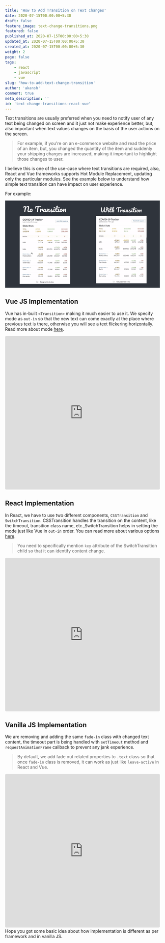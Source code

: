 ```yaml
---
title: 'How to Add Transition on Text Changes'
date: 2020-07-15T00:00:00+5:30
draft: false
feature_image: text-change-transitions.png
featured: false
published_at: 2020-07-15T00:00:00+5:30
updated_at: 2020-07-15T00:00:00+5:30
created_at: 2020-07-15T00:00:00+5:30
weight: 2
page: false
tags: 
    - react
    - javascript
    - vue
slug: 'how-to-add-text-change-transition'
author: 'akansh'
comment: true
meta_description: ''
id: 'text-change-transitions-react-vue'
---
```


Text transitions are usually preferred when you need to notify user of any text 
being changed on screen and it just not make experience better, but, also 
important when text values changes on the basis of the user actions on the screen.

> For example, if you're on an e-commerce website and read the price of
> an item, but, you changed the quantity of the item and suddenly your
> shipping charges are increased, making it important to highlight those
> changes to user.

I believe this is one of the use-case where text transitions are required, 
also, React and Vue frameworks supports Hot Module Replacement, updating only the particular modules. See the example below to understand how simple text transition can have impact on user experience. 

For example: 

![animated correct ](./animation-correct.gif)

## Vue JS Implementation

Vue has in-built `<Transition>` making it much easier to use it. We specify mode as `out-in` so that the new text can come exactly at the place where previous text is there, otherwise you will see a text flickering horizontally.  Read more about mode [here](https://vuejs.org/v2/guide/transitions.html).

<iframe src="https://codesandbox.io/embed/vue-text-transition-example-nlvog?fontsize=14&hidenavigation=1&theme=dark"
     style="width:100%; height:500px; border:0; border-radius: 4px; overflow:hidden;"
     title="Vue: Text Transition Example"
     allow="accelerometer; ambient-light-sensor; camera; encrypted-media; geolocation; gyroscope; hid; microphone; midi; payment; usb; vr; xr-spatial-tracking"
     sandbox="allow-forms allow-modals allow-popups allow-presentation allow-same-origin allow-scripts"
   ></iframe>

<br>

##  React Implementation

In React, we have to use two different components, `CSSTransition` and `SwitchTransition`. 
CSSTransition handles the transition on the content, like the timeout, transition class name, etc.,SwitchTransition helps in setting the mode just like Vue in `out-in` order. You can read more about various options [here](http://reactcommunity.org/react-transition-group/css-transition).

> You need to specifically mention `key` attribute of the
> SwitchTransition child so that it can identify content change.


<iframe
     src="https://codesandbox.io/embed/react-text-replace-transition-cz08h?fontsize=14&hidenavigation=1&theme=dark"
     style="width:100%; height:500px; border:0; border-radius: 4px; overflow:hidden;"
     title="React: Text Replace Transition"
     allow="accelerometer; ambient-light-sensor; camera; encrypted-media; geolocation; gyroscope; hid; microphone; midi; payment; usb; vr; xr-spatial-tracking"
     sandbox="allow-forms allow-modals allow-popups allow-presentation allow-same-origin allow-scripts"
   ></iframe>

<br>

## Vanilla JS Implementation

We are removing and adding the same `fade-in` class with changed text content, the timeout part is being handled with `setTimeout` method and `requestAnimationFrame` callback to prevent any jank experience. 

> By default, we add fade out related properties to `.text` class so
> that once `fade-in` class is removed, it can work as just like
> `leave-active` in React and Vue.

<iframe
     src="https://codesandbox.io/embed/vanilla-js-text-transition-example-hc7kq?fontsize=14&hidenavigation=1&theme=dark&view=preview"
     style="width:100%; height:500px; border:0; border-radius: 4px; overflow:hidden;"
     title="Vanilla JS : Text Transition Example"
     allow="accelerometer; ambient-light-sensor; camera; encrypted-media; geolocation; gyroscope; hid; microphone; midi; payment; usb; vr; xr-spatial-tracking"
     sandbox="allow-forms allow-modals allow-popups allow-presentation allow-same-origin allow-scripts"
   ></iframe>

<br/>
Hope you got some basic idea about how implementation is different as per framework and in vanilla JS. 
